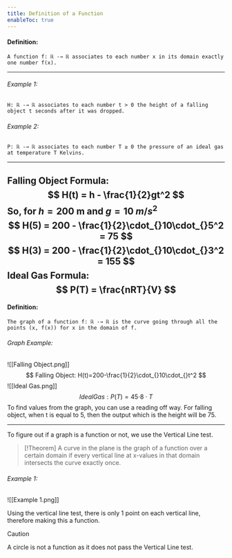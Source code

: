 ```yaml
---
title: Definition of a Function
enableToc: true
---
```


#### **Definition:** 
```
A function f: ℝ -→ ℝ associates to each number x in its domain exactly one number f(x).
```
---
###### Example 1:
```
H: ℝ -→ ℝ associates to each number t > 0 the height of a falling object t seconds after it was dropped.
```
###### Example 2:
```
P: ℝ -→ ℝ associates to each number T ≥ 0 the pressure of an ideal gas at temperature T Kelvins.
```
---
Falling Object Formula:
$$
H(t) = h - \frac{1}{2}gt^2
$$
So, for $h = 200$ m and $g = 10$ $m/s^2$
$$
H(5) = 200 - \frac{1}{2}\cdot_{}10\cdot_{}5^2 = 75
$$
$$
H(3) = 200 - \frac{1}{2}\cdot_{}10\cdot_{}3^2 = 155
$$
Ideal Gas Formula:
$$
P(T) = \frac{nRT}{V}
$$
---
#### **Definition:**
```
The graph of a function f: ℝ -→ ℝ is the curve going through all the points (x, f(x)) for x in the domain of f.
```
###### Graph Example:
![[Falling Object.png]]
$$
Falling Object: H(t)=200-\frac{1}{2}\cdot_{}10\cdot_{}t^2
$$
![[Ideal Gas.png]]
$$
Ideal Gas: P(T)=45\cdot_{}8\cdot{}T
$$
To find values from the graph, you can use a reading off way. For falling object, when t is equal to 5, then the output which is the height will be 75.

---
To figure out if a graph is a function or not, we use the Vertical Line test.
>[!Theorem]
>A curve in the plane is the graph of a function over a certain domain if every vertical line at x-values in that domain intersects the curve exactly once.

###### Example 1:
![[Example 1.png]]

Using the vertical line test, there is only 1 point on each vertical line, therefore making this a function.
> [!Caution]
> A circle is not a function as it does not pass the Vertical Line test.

